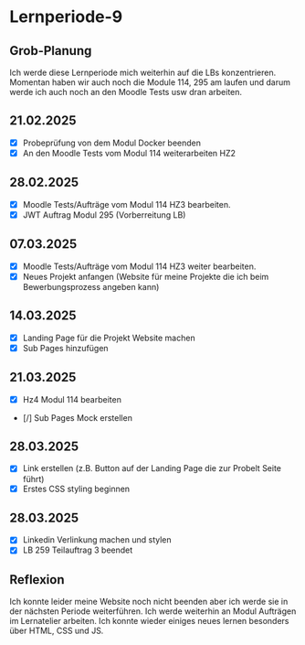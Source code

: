 # Lernperiode-9

## Grob-Planung

Ich werde diese Lernperiode mich weiterhin auf die LBs konzentrieren. Momentan haben wir auch noch die Module 114, 295 am laufen und darum werde ich auch noch an den Moodle Tests usw dran arbeiten.

## 21.02.2025

- [x] Probeprüfung von dem Modul Docker beenden
- [x] An den Moodle Tests vom Modul 114 weiterarbeiten HZ2

## 28.02.2025

- [x] Moodle Tests/Aufträge vom Modul 114 HZ3 bearbeiten. 
- [x] JWT Auftrag Modul 295 (Vorberreitung LB)

## 07.03.2025

- [x] Moodle Tests/Aufträge vom Modul 114 HZ3 weiter bearbeiten. 
- [x] Neues Projekt anfangen (Website für meine Projekte die ich beim Bewerbungsprozess angeben kann)

## 14.03.2025

- [x] Landing Page für die Projekt Website machen 
- [x] Sub Pages hinzufügen

## 21.03.2025

- [x] Hz4 Modul 114 bearbeiten
- [/] Sub Pages Mock erstellen

## 28.03.2025

- [x] Link erstellen (z.B. Button auf der Landing Page die zur Probelt Seite führt)
- [x] Erstes CSS styling beginnen

## 28.03.2025
- [x] Linkedin Verlinkung machen und stylen
- [x] LB 259 Teilauftrag 3 beendet

## Reflexion
Ich konnte leider meine Website noch nicht beenden aber ich werde sie in der nächsten Periode weiterführen. Ich werde weiterhin an Modul Aufträgen im Lernatelier arbeiten. Ich konnte wieder einiges neues lernen besonders über HTML, CSS und JS.
